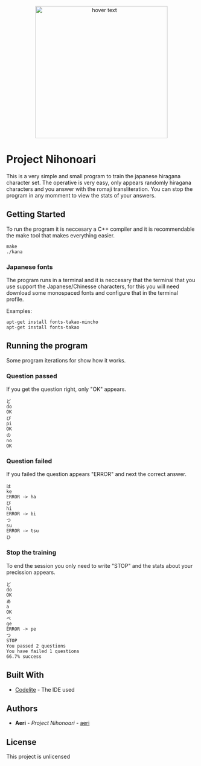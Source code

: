 <p align="center">
  <img src="https://i.imgur.com/PbrWneR.png" width="350" title="hover text">
</p>

# Project Nihonoari
This is a very simple and small program to train the japanese hiragana character set. The operative is very easy, only appears randomly hiragana characters and you answer with the romaji transliteration. You can stop the program in any momment to view the stats of your answers.

## Getting Started

To run the program it is neccesary a C++ compiler and it is recommendable the make tool that makes everything easier.

```
make
./kana
```
### Japanese fonts

The program runs in a terminal and it is neccesary that the terminal that you use support the Japanese/Chinesse characters, for this you will need download some monospaced fonts and configure that in the terminal profile.


Examples:
```
apt-get install fonts-takao-mincho
apt-get install fonts-takao
```
## Running the program

Some program iterations for show how it works.

### Question passed

If you get the question right, only "OK" appears.

```
ど
do
OK
ぴ
pi
OK
の
no
OK
```
### Question failed

If you failed the question appears "ERROR" and next the correct answer.
```
は
ke
ERROR -> ha
び
hi
ERROR -> bi
つ
su
ERROR -> tsu
ひ
```
### Stop the training

To end the session you only need to write "STOP" and the stats about your precission appears.

```
ど
do
OK
あ
a
OK
ぺ
ge
ERROR -> pe
つ
STOP
You passed 2 questions
You have failed 1 questions
66.7% success
```
## Built With

* [Codelite](https://github.com/eranif/codelite) - The IDE used

## Authors

* **Aeri** - *Project Nihonoari* - [aeri](https://github.com/aeri)

## License

This project is unlicensed
